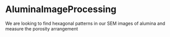 # AluminaImageProcessing
We are looking to find hexagonal patterns in our SEM images of alumina and measure the porosity arrangement

